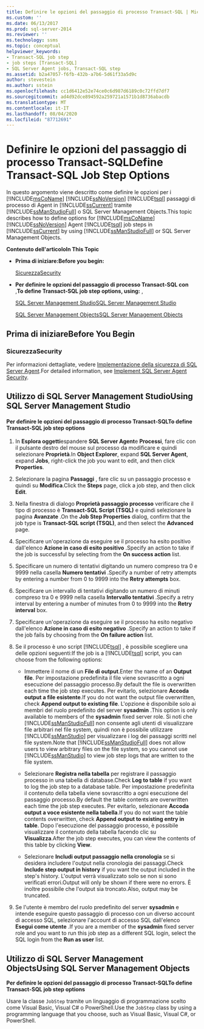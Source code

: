 ```yaml
---
title: Definire le opzioni del passaggio di processo Transact-SQL | Microsoft Docs
ms.custom: ''
ms.date: 06/13/2017
ms.prod: sql-server-2014
ms.reviewer: ''
ms.technology: ssms
ms.topic: conceptual
helpviewer_keywords:
- Transact-SQL job step
- job steps [Transact-SQL]
- SQL Server Agent jobs, Transact-SQL step
ms.assetid: b2a47057-f6fb-432b-a7b6-5d61f33a5d9c
author: stevestein
ms.author: sstein
ms.openlocfilehash: cc1d6412e52e74ce0c6d987d6189c0c72ffd7df7
ms.sourcegitcommit: ad4d92dce894592a259721a1571b1d8736abacdb
ms.translationtype: MT
ms.contentlocale: it-IT
ms.lasthandoff: 08/04/2020
ms.locfileid: "87712691"
---
```

# <a name="define-transact-sql-job-step-options"></a><span data-ttu-id="c213a-102">Definire le opzioni del passaggio di processo Transact-SQL</span><span class="sxs-lookup"><span data-stu-id="c213a-102">Define Transact-SQL Job Step Options</span></span>
  <span data-ttu-id="c213a-103">In questo argomento viene descritto come definire le opzioni per i [!INCLUDE[msCoName](../../includes/msconame-md.md)] [!INCLUDE[ssNoVersion](../../includes/ssnoversion-md.md)] [!INCLUDE[tsql](../../includes/tsql-md.md)] passaggi di processo di Agent in [!INCLUDE[ssCurrent](../../includes/sscurrent-md.md)] tramite [!INCLUDE[ssManStudioFull](../../includes/ssmanstudiofull-md.md)] o SQL Server Management Objects.</span><span class="sxs-lookup"><span data-stu-id="c213a-103">This topic describes how to define options for [!INCLUDE[msCoName](../../includes/msconame-md.md)] [!INCLUDE[ssNoVersion](../../includes/ssnoversion-md.md)] Agent [!INCLUDE[tsql](../../includes/tsql-md.md)] job steps in [!INCLUDE[ssCurrent](../../includes/sscurrent-md.md)] by using [!INCLUDE[ssManStudioFull](../../includes/ssmanstudiofull-md.md)] or SQL Server Management Objects.</span></span>  
  
 <span data-ttu-id="c213a-104">**Contenuto dell'articolo**</span><span class="sxs-lookup"><span data-stu-id="c213a-104">**In This Topic**</span></span>  
  
-   <span data-ttu-id="c213a-105">**Prima di iniziare:**</span><span class="sxs-lookup"><span data-stu-id="c213a-105">**Before you begin:**</span></span>  
  
     [<span data-ttu-id="c213a-106">Sicurezza</span><span class="sxs-lookup"><span data-stu-id="c213a-106">Security</span></span>](#Security)  
  
-   <span data-ttu-id="c213a-107">**Per definire le opzioni del passaggio di processo Transact-SQL con** ,</span><span class="sxs-lookup"><span data-stu-id="c213a-107">**To define Transact-SQL job step options, using:** ,</span></span>  
  
     [<span data-ttu-id="c213a-108">SQL Server Management Studio</span><span class="sxs-lookup"><span data-stu-id="c213a-108">SQL Server Management Studio</span></span>](#SSMS)  
  
     [<span data-ttu-id="c213a-109">SQL Server Management Objects</span><span class="sxs-lookup"><span data-stu-id="c213a-109">SQL Server Management Objects</span></span>](#SMO)  
  
##  <a name="before-you-begin"></a><a name="BeforeYouBegin"></a> <span data-ttu-id="c213a-110">Prima di iniziare</span><span class="sxs-lookup"><span data-stu-id="c213a-110">Before You Begin</span></span>  
  
###  <a name="security"></a><a name="Security"></a> <span data-ttu-id="c213a-111">Sicurezza</span><span class="sxs-lookup"><span data-stu-id="c213a-111">Security</span></span>  
 <span data-ttu-id="c213a-112">Per informazioni dettagliate, vedere [Implementazione della sicurezza di SQL Server Agent](implement-sql-server-agent-security.md).</span><span class="sxs-lookup"><span data-stu-id="c213a-112">For detailed information, see [Implement SQL Server Agent Security](implement-sql-server-agent-security.md).</span></span>  
  
##  <a name="using-sql-server-management-studio"></a><a name="SSMS"></a> <span data-ttu-id="c213a-113">Utilizzo di SQL Server Management Studio</span><span class="sxs-lookup"><span data-stu-id="c213a-113">Using SQL Server Management Studio</span></span>  
  
#### <a name="to-define-transact-sql-job-step-options"></a><span data-ttu-id="c213a-114">Per definire le opzioni del passaggio di processo Transact-SQL</span><span class="sxs-lookup"><span data-stu-id="c213a-114">To define Transact-SQL job step options</span></span>  
  
1.  <span data-ttu-id="c213a-115">In **Esplora oggetti**espandere **SQL Server Agent**e **Processi**, fare clic con il pulsante destro del mouse sul processo da modificare e quindi selezionare **Proprietà**.</span><span class="sxs-lookup"><span data-stu-id="c213a-115">In **Object Explorer**, expand **SQL Server Agent**, expand **Jobs**, right-click the job you want to edit, and then click **Properties**.</span></span>  
  
2.  <span data-ttu-id="c213a-116">Selezionare la pagina **Passaggi** , fare clic su un passaggio processo e quindi su **Modifica**.</span><span class="sxs-lookup"><span data-stu-id="c213a-116">Click the **Steps** page, click a job step, and then click **Edit**.</span></span>  
  
3.  <span data-ttu-id="c213a-117">Nella finestra di dialogo **Proprietà passaggio processo** verificare che il tipo di processo è **Transact-SQL Script (TSQL)** e quindi selezionare la pagina **Avanzate** .</span><span class="sxs-lookup"><span data-stu-id="c213a-117">On the **Job Step Properties** dialog, confirm that the job type is **Transact-SQL script (TSQL)**, and then select the **Advanced** page.</span></span>  
  
4.  <span data-ttu-id="c213a-118">Specificare un'operazione da eseguire se il processo ha esito positivo dall'elenco **Azione in caso di esito positivo** .</span><span class="sxs-lookup"><span data-stu-id="c213a-118">Specify an action to take if the job is successful by selecting from the **On success action** list.</span></span>  
  
5.  <span data-ttu-id="c213a-119">Specificare un numero di tentativi digitando un numero compreso tra 0 e 9999 nella casella **Numero tentativi** .</span><span class="sxs-lookup"><span data-stu-id="c213a-119">Specify a number of retry attempts by entering a number from 0 to 9999 into the **Retry attempts** box.</span></span>  
  
6.  <span data-ttu-id="c213a-120">Specificare un intervallo di tentativi digitando un numero di minuti compreso tra 0 e 9999 nella casella **Intervallo tentativi** .</span><span class="sxs-lookup"><span data-stu-id="c213a-120">Specify a retry interval by entering a number of minutes from 0 to 9999 into the **Retry interval** box.</span></span>  
  
7.  <span data-ttu-id="c213a-121">Specificare un'operazione da eseguire se il processo ha esito negativo dall'elenco **Azione in caso di esito negativo** .</span><span class="sxs-lookup"><span data-stu-id="c213a-121">Specify an action to take if the job fails by choosing from the **On failure action** list.</span></span>  
  
8.  <span data-ttu-id="c213a-122">Se il processo è uno script [!INCLUDE[tsql](../../includes/tsql-md.md)] , è possibile scegliere una delle opzioni seguenti:</span><span class="sxs-lookup"><span data-stu-id="c213a-122">If the job is a [!INCLUDE[tsql](../../includes/tsql-md.md)] script, you can choose from the following options:</span></span>  
  
    -   <span data-ttu-id="c213a-123">Immettere il nome di un **File di output**.</span><span class="sxs-lookup"><span data-stu-id="c213a-123">Enter the name of an **Output file**.</span></span> <span data-ttu-id="c213a-124">Per impostazione predefinita il file viene sovrascritto a ogni esecuzione del passaggio processo.</span><span class="sxs-lookup"><span data-stu-id="c213a-124">By default the file is overwritten each time the job step executes.</span></span> <span data-ttu-id="c213a-125">Per evitarlo, selezionare **Accoda output a file esistente**.</span><span class="sxs-lookup"><span data-stu-id="c213a-125">If you do not want the output file overwritten, check **Append output to existing file**.</span></span> <span data-ttu-id="c213a-126">L'opzione è disponibile solo ai membri del ruolo predefinito del server **sysadmin** .</span><span class="sxs-lookup"><span data-stu-id="c213a-126">This option is only available to members of the **sysadmin** fixed server role.</span></span> <span data-ttu-id="c213a-127">Si noti che [!INCLUDE[ssManStudioFull](../../includes/ssmanstudiofull-md.md)] non consente agli utenti di visualizzare file arbitrari nel file system, quindi non è possibile utilizzare [!INCLUDE[ssManStudio](../../includes/ssmanstudio-md.md)] per visualizzare i log dei passaggi scritti nel file system.</span><span class="sxs-lookup"><span data-stu-id="c213a-127">Note that [!INCLUDE[ssManStudioFull](../../includes/ssmanstudiofull-md.md)] does not allow users to view arbitrary files on the file system, so you cannot use [!INCLUDE[ssManStudio](../../includes/ssmanstudio-md.md)] to view job step logs that are written to the file system.</span></span>  
  
    -   <span data-ttu-id="c213a-128">Selezionare **Registra nella tabella** per registrare il passaggio processo in una tabella di database.</span><span class="sxs-lookup"><span data-stu-id="c213a-128">Check **Log to table** if you want to log the job step to a database table.</span></span> <span data-ttu-id="c213a-129">Per impostazione predefinita il contenuto della tabella viene sovrascritto a ogni esecuzione del passaggio processo.</span><span class="sxs-lookup"><span data-stu-id="c213a-129">By default the table contents are overwritten each time the job step executes.</span></span> <span data-ttu-id="c213a-130">Per evitarlo, selezionare **Accoda output a voce esistente nella tabella**.</span><span class="sxs-lookup"><span data-stu-id="c213a-130">If you do not want the table contents overwritten, check **Append output to existing entry in table**.</span></span> <span data-ttu-id="c213a-131">Dopo l'esecuzione del passaggio processo, è possibile visualizzare il contenuto della tabella facendo clic su **Visualizza**.</span><span class="sxs-lookup"><span data-stu-id="c213a-131">After the job step executes, you can view the contents of this table by clicking **View**.</span></span>  
  
    -   <span data-ttu-id="c213a-132">Selezionare **Includi output passaggio nella cronologia** se si desidera includere l'output nella cronologia dei passaggi.</span><span class="sxs-lookup"><span data-stu-id="c213a-132">Check **Include step output in history** if you want the output included in the step's history.</span></span> <span data-ttu-id="c213a-133">L'output verrà visualizzato solo se non si sono verificati errori.</span><span class="sxs-lookup"><span data-stu-id="c213a-133">Output will only be shown if there were no errors.</span></span> <span data-ttu-id="c213a-134">È inoltre possibile che l'output sia troncato.</span><span class="sxs-lookup"><span data-stu-id="c213a-134">Also, output may be truncated.</span></span>  
  
9. <span data-ttu-id="c213a-135">Se l'utente è membro del ruolo predefinito del server **sysadmin** e intende eseguire questo passaggio di processo con un diverso account di accesso SQL, selezionare l'account di accesso SQL dall'elenco **Esegui come utente** .</span><span class="sxs-lookup"><span data-stu-id="c213a-135">If you are a member of the **sysadmin** fixed server role and you want to run this job step as a different SQL login, select the SQL login from the **Run as user** list.</span></span>  
  
##  <a name="using-sql-server-management-objects"></a><a name="SMO"></a><span data-ttu-id="c213a-136">Utilizzo di SQL Server Management Objects</span><span class="sxs-lookup"><span data-stu-id="c213a-136">Using SQL Server Management Objects</span></span>  
 <span data-ttu-id="c213a-137">**Per definire le opzioni del passaggio di processo Transact-SQL**</span><span class="sxs-lookup"><span data-stu-id="c213a-137">**To define Transact-SQL job step options**</span></span>  
  
 <span data-ttu-id="c213a-138">Usare la classe `JobStep` tramite un linguaggio di programmazione scelto come Visual Basic, Visual C# o PowerShell.</span><span class="sxs-lookup"><span data-stu-id="c213a-138">Use the `JobStep` class by using a programming language that you choose, such as Visual Basic, Visual C#, or PowerShell.</span></span>  
  
  
